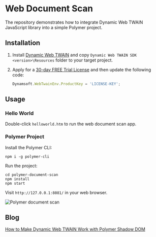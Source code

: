 # Web Document Scan
The repository demonstrates how to integrate Dynamic Web TWAIN JavaScript library into a simple Polymer project.

## Installation
1. Install [Dynamic Web TWAIN](https://www.dynamsoft.com/web-twain/downloads) and copy `Dynamic Web TWAIN SDK <version>\Resources` folder to your target project.

2. Apply for a [30-day FREE Trial License](https://www.dynamsoft.com/customer/license/trialLicense/?product=dwt&utm_source=github) and then update the following code:

    ```js
    Dynamsoft.WebTwainEnv.ProductKey = 'LICENSE-KEY';
    ```

## Usage
### Hello World
Double-click `helloworld.htm` to run the web document scan app. 

### Polymer Project
Install the Polymer CLI:

```
npm i -g polymer-cli
```

Run the project:

```
cd polymer-document-scan
npm install
npm start
```

Visit `http://127.0.0.1:8081/` in your web browser.



![Polymer document scan](https://www.dynamsoft.com/codepool/wp-content/uploads/2020/08/polymer-shadow-dom-document-scan.png)

## Blog
[How to Make Dynamic Web TWAIN Work with Polymer Shadow DOM](https://www.dynamsoft.com/codepool/polymer-shadow-dom-web-document-scan.html)
